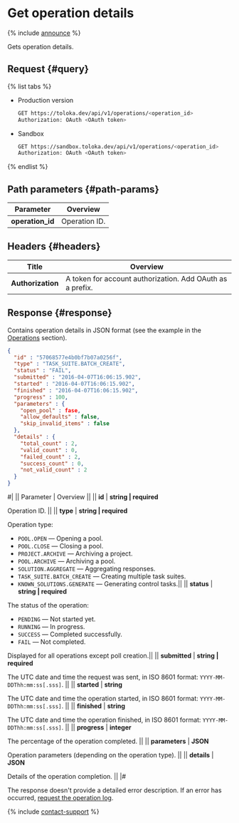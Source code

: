 # Get operation details

{% include [announce](../_includes/announce.md) %}

Gets operation details.

## Request {#query}

{% list tabs %}

- Production version

    ```bash
    GET https://toloka.dev/api/v1/operations/<operation_id>
    Authorization: OAuth <OAuth token>
    ```

- Sandbox

    ```bash
    GET https://sandbox.toloka.dev/api/v1/operations/<operation_id>
    Authorization: OAuth <OAuth token>
    ```

{% endlist %}

## Path parameters {#path-params}

Parameter | Overview
----- | -----
**operation_id** | Operation ID.

## Headers {#headers}

Title | Overview
----- | -----
**Authorization** | A token for account authorization. Add OAuth as a prefix.

## Response {#response}

Contains operation details in JSON format (see the example in the [Operations](operations.md) section).

```json
{
  "id" : "57068577e4b0bf7b07a0256f",
  "type" : "TASK_SUITE.BATCH_CREATE",
  "status" : "FAIL",
  "submitted" : "2016-04-07T16:06:15.902",
  "started" : "2016-04-07T16:06:15.902",
  "finished" : "2016-04-07T16:06:15.902",
  "progress" : 100,
  "parameters" : {
    "open_pool" : fase,
    "allow_defaults" : false,
    "skip_invalid_items" : false
  },
  "details" : {
    "total_count" : 2,
    "valid_count" : 0,
    "failed_count" : 2,
    "success_count" : 0,
    "not_valid_count" : 2
  }
}
```

#|
|| Parameter | Overview ||
|| **id** | **string \| required**

Operation ID. ||
|| **type** | **string \| required**

Operation type:

- `POOL.OPEN` — Opening a pool.
- `POOL.CLOSE` — Closing a pool.
- `PROJECT.ARCHIVE` — Archiving a project.
- `POOL.ARCHIVE` — Archiving a pool.
- `SOLUTION.AGGREGATE` — Aggregating responses.
- `TASK_SUITE.BATCH_CREATE` — Creating multiple task suites.
- `KNOWN_SOLUTIONS.GENERATE` — Generating control tasks.||
|| **status** | **string \| required**

The status of the operation:

- `PENDING` — Not started yet.
- `RUNNING` — In progress.
- `SUCCESS` — Completed successfully.
- `FAIL` — Not completed.

Displayed for all operations except poll creation.||
|| **submitted** | **string \| required**

The UTC date and time the request was sent, in ISO 8601 format: `YYYY-MM-DDThh:mm:ss[.sss]`. ||
|| **started** | **string**

The UTC date and time the operation started, in ISO 8601 format: `YYYY-MM-DDThh:mm:ss[.sss]`. ||
|| **finished** | **string**

The UTC date and time the operation finished, in ISO 8601 format: `YYYY-MM-DDThh:mm:ss[.sss]`. ||
|| **progress** | **integer**

The percentage of the operation completed. ||
|| **parameters** | **JSON**

Operation parameters (depending on the operation type). ||
|| **details** | **JSON**

Details of the operation completion. ||
|#

The response doesn't provide a detailed error description. If an error has occurred, [request the operation log](get-operation-log.md).

{% include [contact-support](../../guide/_includes/contact-support.md) %}